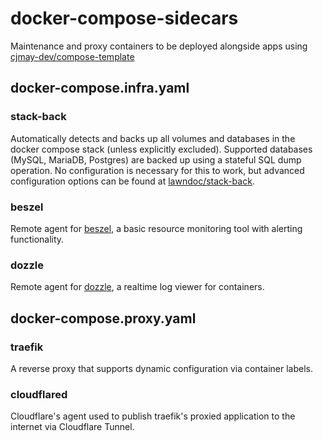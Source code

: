 # docker-compose-sidecars

Maintenance and proxy containers to be deployed alongside apps using [cjmay-dev/compose-template](https://github.com/cjmay-dev/compose-template)

## docker-compose.infra.yaml

### stack-back

Automatically detects and backs up all volumes and databases in the docker compose stack (unless explicitly excluded). Supported databases (MySQL, MariaDB, Postgres) are backed up using a stateful SQL dump operation. No configuration is necessary for this to work, but advanced configuration options can be found at [lawndoc/stack-back](https://github.com/lawndoc/stack-back).

### beszel

Remote agent for [beszel](https://github.com/henrygd/beszel), a basic resource monitoring tool with alerting functionality.

### dozzle

Remote agent for [dozzle](https://github.com/amir20/dozzle), a realtime log viewer for containers.

## docker-compose.proxy.yaml

### traefik

A reverse proxy that supports dynamic configuration via container labels.

### cloudflared

Cloudflare's agent used to publish traefik's proxied application to the internet via Cloudflare Tunnel.
